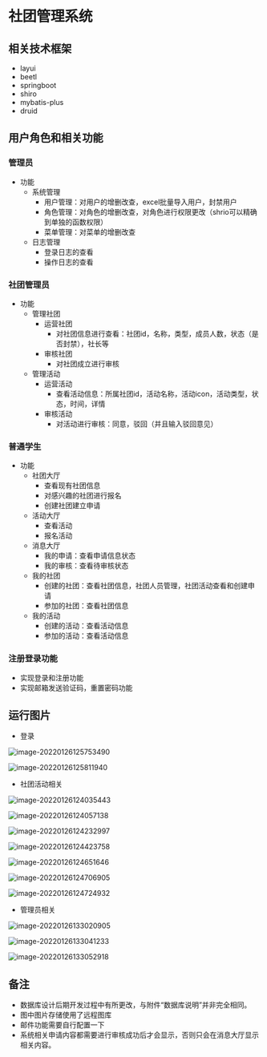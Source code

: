 # 社团管理系统

## 相关技术框架

+ layui
+ beetl
+ springboot
+ shiro
+ mybatis-plus
+ druid

## 用户角色和相关功能

### 管理员

+ 功能
  + 系统管理
    + 用户管理：对用户的增删改查，excel批量导入用户，封禁用户
    + 角色管理：对角色的增删改查，对角色进行权限更改（shrio可以精确到单独的函数权限）
    + 菜单管理：对菜单的增删改查
  + 日志管理
    + 登录日志的查看
    + 操作日志的查看

### 社团管理员

+ 功能
  + 管理社团
    + 运营社团
      + 对社团信息进行查看：社团id，名称，类型，成员人数，状态（是否封禁），社长等
    + 审核社团
      + 对社团成立进行审核
  + 管理活动
    + 运营活动
      + 查看活动信息：所属社团id，活动名称，活动icon，活动类型，状态，时间，详情
    + 审核活动
      + 对活动进行审核：同意，驳回（并且输入驳回意见）

### 普通学生

+ 功能
  + 社团大厅
    + 查看现有社团信息
    + 对感兴趣的社团进行报名
    + 创建社团建立申请
  + 活动大厅
    + 查看活动
    + 报名活动
  + 消息大厅
    + 我的申请：查看申请信息状态
    + 我的审核：查看待审核状态
  + 我的社团
    + 创建的社团：查看社团信息，社团人员管理，社团活动查看和创建申请
    + 参加的社团：查看社团信息
  + 我的活动
    + 创建的活动：查看活动信息
    + 参加的活动：查看活动信息

### 注册登录功能

+ 实现登录和注册功能
+ 实现邮箱发送验证码，重置密码功能

## 运行图片

+ 登录

![image-20220126125753490](https://github.com/BJXLS/school-club-management/blob/master/src/main/resources/static/assets/images/readme/image-20220126125753490.png)

![image-20220126125811940](https://github.com/BJXLS/school-club-management/blob/master/src/main/resources/static/assets/images/readme/image-20220126125811940.png)

+ 社团活动相关

![image-20220126124035443](https://github.com/BJXLS/school-club-management/blob/master/src/main/resources/static/assets/images/readme/image-20220126124035443.png)

![image-20220126124057138](https://github.com/BJXLS/school-club-management/blob/master/src/main/resources/static/assets/images/readme/image-20220126124057138.png)

![image-20220126124232997](https://github.com/BJXLS/school-club-management/blob/master/src/main/resources/static/assets/images/readme/image-20220126124232997.png)

![image-20220126124423758](https://github.com/BJXLS/school-club-management/blob/master/src/main/resources/static/assets/images/readme/image-20220126124423758.png)

![image-20220126124651646](https://github.com/BJXLS/school-club-management/blob/master/src/main/resources/static/assets/images/readme/image-20220126124651646.png)

![image-20220126124706905](https://github.com/BJXLS/school-club-management/blob/master/src/main/resources/static/assets/images/readme/image-20220126124706905.png)

![image-20220126124724932](https://github.com/BJXLS/school-club-management/blob/master/src/main/resources/static/assets/images/readme/image-20220126124724932.png)

+ 管理员相关

![image-20220126133020905](https://github.com/BJXLS/school-club-management/blob/master/src/main/resources/static/assets/images/readme/image-20220126133020905.png)

![image-20220126133041233](https://github.com/BJXLS/school-club-management/blob/master/src/main/resources/static/assets/images/readme/image-20220126133041233.png)

![image-20220126133052918](https://github.com/BJXLS/school-club-management/blob/master/src/main/resources/static/assets/images/readme/image-20220126133052918.png)

## 备注

+ 数据库设计后期开发过程中有所更改，与附件“数据库说明”并非完全相同。
+ 图中图片存储使用了远程图库
+ 邮件功能需要自行配置一下
+ 系统相关申请内容都需要进行审核成功后才会显示，否则只会在消息大厅显示相关内容。

